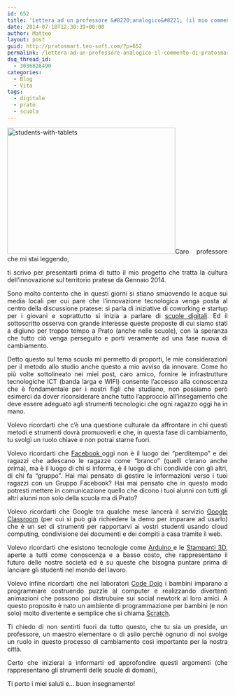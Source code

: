 ```yaml
---
id: 652
title: 'Lettera ad un professore &#8220;analogico&#8221; (il mio commento sul digitale nelle scuole)'
date: 2014-07-10T12:30:39+00:00
author: Matteo
layout: post
guid: http://pratosmart.teo-soft.com/?p=652
permalink: /lettera-ad-un-professore-analogico-il-commento-di-pratosmart-sul-digitale-nelle-scuole/
dsq_thread_id:
  - 3036828490
categories:
  - Blog
  - Vita
tags:
  - digitale
  - prato
  - scuola
---
```

<p style="text-align: justify;">
  <a href="http://pratosmart.teo-soft.com/wp-content/uploads/2014/07/students-with-tablets.jpg"><img class="alignleft size-full wp-image-653" src="http://pratosmart.teo-soft.com/wp-content/uploads/2014/07/students-with-tablets.jpg" alt="students-with-tablets" width="384" height="288" srcset="http://pratosmart.teo-soft.com/wp-content/uploads/2014/07/students-with-tablets-300x225.jpg 300w, http://pratosmart.teo-soft.com/wp-content/uploads/2014/07/students-with-tablets.jpg 384w" sizes="(max-width: 384px) 100vw, 384px" /></a>Caro professore che mi stai leggendo,
</p>

<p style="text-align: justify;">
  ti scrivo per presentarti prima di tutto il mio progetto che tratta la cultura dell’innovazione sul territorio pratese da Gennaio 2014.
</p>

<p style="text-align: justify;">
  Sono molto contento che in questi giorni si stiano smuovendo le acque sui media locali per cui pare che l’innovazione tecnologica venga posta al centro della discussione pratese: si parla di iniziative di coworking e startup per i giovani e soprattutto si inizia a parlare di <a href="http://www.pratosfera.com/2014/07/10/prato-bambini-impareranno-programmare/" target="_blank">scuole digitali</a>. Ed il sottoscritto osserva con grande interesse queste proposte di cui siamo stati a digiuno per troppo tempo a Prato (anche nelle scuole), con la speranza che tutto ciò venga perseguito e porti veramente ad una fase nuova di cambiamento.
</p>

<p style="text-align: justify;">
  Detto questo sul tema scuola mi permetto di proporti, le mie considerazioni per il metodo allo studio anche questo a mio avviso da innovare.&nbsp;Come ho più volte sottolineato nei miei post, caro amico, fornire le infrastrutture tecnologiche ICT (banda larga e WIFI) consente l’accesso alla conoscenza che è fondamentale per i nostri figli che studiano, non possiamo però esimerci da dover riconsiderare anche tutto l’approccio all’insegamento che deve essere adeguato agli strumenti tecnologici che ogni ragazzo oggi ha in mano.
</p>

<p style="text-align: justify;">
  Volevo ricordarti che c’è una questione culturale da affrontare in chi questi metodi e strumenti dovrà promuoverli e che, in questa fase di cambiamento, tu svolgi un ruolo chiave e non potrai starne fuori.
</p>

<p style="text-align: justify;">
  Volevo ricordarti che <a href="https://it-it.facebook.com" target="_blank">Facebook </a>oggi non è il luogo dei “perditempo” e dei ragazzi che adescano le ragazze come “branco” (quelli c’erano anche prima), ma è il luogo di chi si informa, è il luogo di chi condivide con gli altri, di chi fa “gruppo”. Hai mai pensato di gestire le informazioni verso i tuoi ragazzi con un Gruppo Facebook? Hai mai pensato che in questo modo potresti mettere in comunicazione quello che dicono i tuoi alunni con tutti gli altri alunni non solo della scuola ma di Prato?
</p>

<p style="text-align: justify;">
  Volevo ricordarti che Google tra qualche mese lancerà il servizio <a href="https://www.google.com/intl/it/edu/classroom/">Google Classroom</a> (per cui si può già richiedere la demo&nbsp;per imparare ad usarlo) che è un set di strumenti per rapportarvi ai vostri studenti usando cloud computing, condivisione dei documenti e dei compiti a casa tramite il web.
</p>

<p style="text-align: justify;">
  Volevo ricordarti che esistono tecnologie come <a href="http://www.arduino.cc/" target="_blank">Arduino </a>e le <a title="Una stampante 3d per Prato" href="http://pratosmart.teo-soft.com/una-stampante-3d-per-prato/" target="_blank">Stampanti 3D</a>, aperte a tutti come conoscenza e a basso costo, che rappresentano il futuro delle nostre società ed è su queste che bisogna puntare prima di lanciare gli studenti nel mondo del lavoro.
</p>

<p style="text-align: justify;">
  Volevo infine ricordarti che nei laboratori <a href="http://coderdojo.com/#zoom=3&lat=48.9225&lon=-35.15625&layers=00B0T" target="_blank">Code Dojo</a> i bambini imparano a programmare costruendo puzzle al computer e realizzando divertenti animazioni che possono poi distrubuire sui social newtork ai loro amici. A questo proposito è nato un ambiente di programmazione per bambini (e non solo) molto divertente e semplice che si chiama <a href="http://scratch.mit.edu/" target="_blank">Scratch</a>.
</p>

<p style="text-align: justify;">
  Ti chiedo di non sentirti fuori da tutto questo, che tu sia un preside, un professore, un maestro elementare o di asilo perchè ognuno di noi svolge un ruolo in questo processo di cambiamento così importante per la nostra città.
</p>

<p style="text-align: justify;">
  Certo che inizierai a informarti ed approfondire questi argomenti (che rappresentano gli strumenti delle scuole di domani),
</p>

<p style="text-align: justify;">
  Ti porto i miei saluti e&#8230; buon insegnamento!
</p>